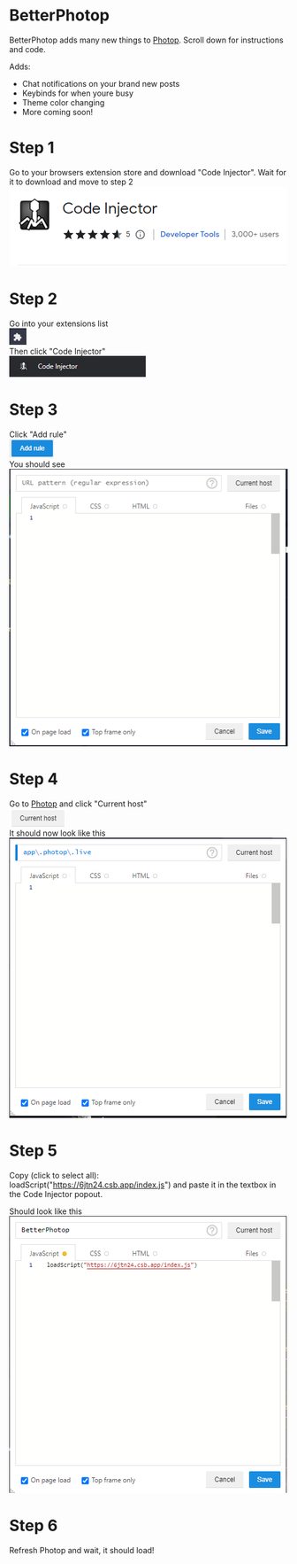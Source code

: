 # BetterPhotop

BetterPhotop adds many new things to [Photop](https://app.photop.live). Scroll down for instructions and code.

Adds:
* Chat notifications on your brand new posts
* Keybinds for when youre busy
* Theme color changing
* More coming soon!

# Step 1
Go to your browsers extension store and download "Code Injector". Wait for it to download and move to step 2<br>
<img src="images/screen1.png">

# Step 2
Go into your extensions list<br>
<img src="images/screen2.png"><br>
Then click "Code Injector"<br>
<img src="images/screen3.png">

# Step 3
Click "Add rule"<br>
<img src="images/screen4.png"><br>
You should see<br>
<img src="images/screen7.png">

# Step 4
Go to [Photop](https://app.photop.live) and click "Current host"<br>
<img src="images/screen5.png"><br>
It should now look like this<br>
<img src="images/screen6.png">

# Step 5
Copy (click to select all): <span style="user-select:all;"><br>
  loadScript("https://6jtn24.csb.app/index.js")
</span> and paste it in the textbox in the Code Injector popout.

Should look like this<br>
<img src="images/screen8.png">

# Step 6
Refresh Photop and wait, it should load!

